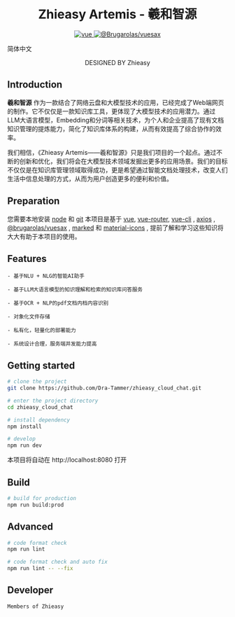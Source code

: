 <h1 align="center">Zhieasy Artemis - 羲和智源</h1>

<p align="center">
  <a href="https://github.com/vuejs/vue">
    <img src="https://img.shields.io/badge/vue-2.6.14-brightgreen.svg" alt="vue">
  </a>
  <a href="https://github.com/Brugarolas/vuesax">
    <img src="https://img.shields.io/badge/%40brugarolas%2Fvuesax-3.12.2-brightgreen.svg" alt="@Brugarolas/vuesax">
  </a>
</p>

简体中文

<p align="center">DESIGNED BY Zhieasy</p>

## Introduction

**羲和智源**
作为一款结合了网络云盘和大模型技术的应用，已经完成了Web端网页的制作。它不仅仅是一款知识库工具，更体现了大模型技术的应用潜力。通过LLM大语言模型，Embedding和分词等相关技术，为个人和企业提高了现有文档知识管理的提炼能力，简化了知识库体系的构建，从而有效提高了综合协作的效率。
<p>我们相信，《Zhieasy Artemis——羲和智源》只是我们项目的一个起点。通过不断的创新和优化，我们将会在大模型技术领域发掘出更多的应用场景。我们的目标不仅仅是在知识库管理领域取得成功，更是希望通过智能文档处理技术，改变人们生活中信息处理的方式，从而为用户创造更多的便利和价值。</p>

## Preparation

您需要本地安装 [node](https://nodejs.org/) 和 [git](https://git-scm.com/)
本项目是基于 [vue](https://cn.vuejs.org/index.html), [vue-router](https://router.vuejs.org/zh-cn/), [vue-cli](https://github.com/vuejs/vue-cli) , [axios](https://github.com/axios/axios) , [@brugarolas/vuesax](https://github.com/Brugarolas/vuesax) , [marked](https://github.com/markedjs/marked)
和 [material-icons](https://github.com/google/material-design-icons) , 提前了解和学习这些知识将大大有助于本项目的使用。

## Features

```
- 基于NLU + NLG的智能AI助手

- 基于LLM大语言模型的知识理解和检索的知识库问答服务

- 基于OCR + NLP的pdf文档内档内容识别

- 对象化文件存储

- 私有化，轻量化的部署能力

- 系统设计合理，服务端并发能力提高
```

## Getting started

```bash
# clone the project
git clone https://github.com/Dra-Tammer/zhieasy_cloud_chat.git

# enter the project directory
cd zhieasy_cloud_chat

# install dependency
npm install

# develop
npm run dev
``` 

本项目将自动在 http://localhost:8080 打开

## Build

```bash
# build for production
npm run build:prod
```

## Advanced

```bash
# code format check
npm run lint

# code format check and auto fix
npm run lint -- --fix
```

## Developer

`Members of Zhieasy`
